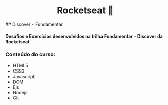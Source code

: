 <h1 align="center"> Rocketseat 🚀 </h1>
## Discover - Fundamentar


#### Desafios e Exercícios desenvolvidos na trilha Fundamentar - Discover da Rocketseat

### Conteúdo do curso:
<ul>
  <li>HTML5</li>
  <li>CSS3</li>
  <li>Javascript</li>
  <li>DOM</li>
  <li>Ejs</li>
  <li>Nodejs</li>
  <li>Git</li>
 </ul>
